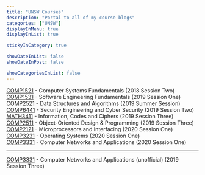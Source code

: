 ```yaml
---
title: "UNSW Courses"
description: "Portal to all of my course blogs"
categories: ["UNSW"]
displayInMenu: true
displayInList: true

stickyInCategory: true

showDateInList: false
showDateInPost: false

showCategoriesInList: false
---
```


[COMP1521](//featherbear.github.io/UNSW-COMP1521/) - Computer Systems Fundamentals (2018 Session Two)  
[COMP1531](//featherbear.github.io/UNSW-COMP1531/) - Software Engineering Fundamentals (2019 Session One)  
[COMP2521](//featherbear.github.io/UNSW-COMP2521/) - Data Structures and Algorithms (2019 Summer Session)  
[COMP6441](//featherbear.github.io/UNSW-COMP6441/) - Security Engineering and Cyber Security (2019 Session Two)  
[MATH3411](//featherbear.github.io/UNSW-MATH3411/) - Information, Codes and Ciphers (2019 Session Three)  
[COMP2511](//featherbear.github.io/UNSW-COMP2511/) - Object-Oriented Design & Programming (2019 Session Three)  
[COMP2121](//featherbear.github.io/UNSW-COMP2121/) - Microprocessors and Interfacing (2020 Session One)  
[COMP3231](//featherbear.github.io/UNSW-COMP3231/) - Operating Systems (2020 Session One)  
[COMP3331](//featherbear.github.io/UNSW-COMP3331/) - Computer Networks and Applications (2020 Session One)  

---

[COMP3331](//featherbear.github.io/UNSW-COMP3331-0/) - Computer Networks and Applications (unofficial) (2019 Session Three)  
